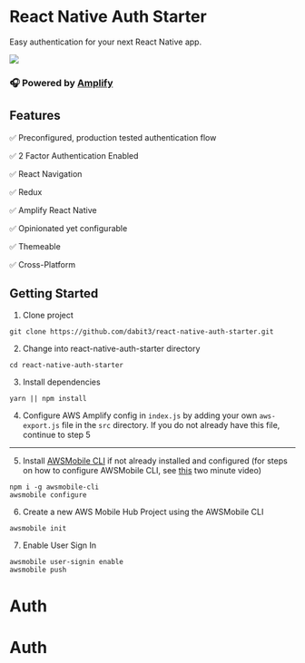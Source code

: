 # React Native Auth Starter

Easy authentication for your next React Native app.

![](https://i.imgur.com/KXo3Dnn.jpg)

### 🎧 Powered by [Amplify](https://github.com/aws/aws-amplify)

## Features   

✅ Preconfigured, production tested authentication flow  

✅ 2 Factor Authentication Enabled    

✅ React Navigation   

✅ Redux   

✅ Amplify React Native     

✅ Opinionated yet configurable   

✅ Themeable   

✅ Cross-Platform   


## Getting Started   

1. Clone project   

```
git clone https://github.com/dabit3/react-native-auth-starter.git
```

2. Change into react-native-auth-starter directory   

```
cd react-native-auth-starter
```

3. Install dependencies   

```
yarn || npm install
```

4. Configure AWS Amplify config in `index.js` by adding your own `aws-export.js` file in the `src` directory. If you do not already have this file, continue to step 5    

----

5. Install [AWSMobile CLI](https://github.com/aws/awsmobile-cli) if not already installed and configured (for steps on how to configure AWSMobile CLI, see [this](https://www.youtube.com/watch?v=MpugaNKtw3k) two minute video)    

```
npm i -g awsmobile-cli
awsmobile configure
```

6. Create a new AWS Mobile Hub Project using the AWSMobile CLI    

```
awsmobile init
```

7. Enable User Sign In    

```
awsmobile user-signin enable
awsmobile push
```
# Auth
# Auth

